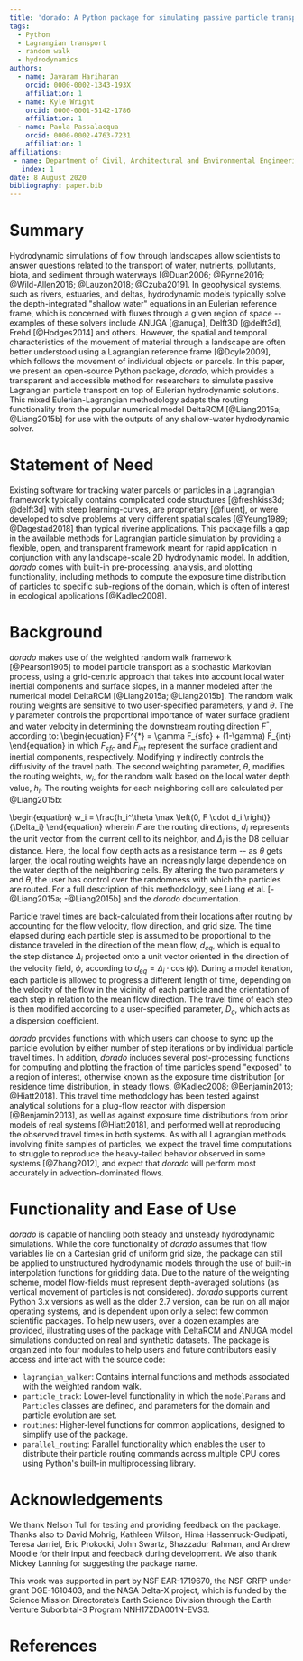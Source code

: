 ```yaml
---
title: 'dorado: A Python package for simulating passive particle transport in shallow-water flows'
tags:
  - Python
  - Lagrangian transport
  - random walk
  - hydrodynamics
authors:
  - name: Jayaram Hariharan
    orcid: 0000-0002-1343-193X
    affiliation: 1
  - name: Kyle Wright
    orcid: 0000-0001-5142-1786
    affiliation: 1
  - name: Paola Passalacqua
    orcid: 0000-0002-4763-7231
    affiliation: 1
affiliations:
 - name: Department of Civil, Architectural and Environmental Engineering, The University of Texas at Austin
   index: 1
date: 8 August 2020
bibliography: paper.bib
---
```


# Summary

Hydrodynamic simulations of flow through landscapes allow scientists to answer questions related to the transport of water, nutrients, pollutants, biota, and sediment through waterways [@Duan2006; @Rynne2016; @Wild-Allen2016; @Lauzon2018; @Czuba2019]. In geophysical systems, such as rivers, estuaries, and deltas, hydrodynamic models typically solve the depth-integrated "shallow water" equations in an Eulerian reference frame, which is concerned with fluxes through a given region of space -- examples of these solvers include ANUGA [@anuga], Delft3D [@delft3d], Frehd [@Hodges2014] and others. However, the spatial and temporal characteristics of the movement of material through a landscape are often better understood using a Lagrangian reference frame [@Doyle2009], which follows the movement of individual objects or parcels. In this paper, we present an open-source Python package, *dorado*, which provides a transparent and accessible method for researchers to simulate passive Lagrangian particle transport on top of Eulerian hydrodynamic solutions. This mixed Eulerian-Lagrangian methodology adapts the routing functionality from the popular numerical model DeltaRCM [@Liang2015a; @Liang2015b] for use with the outputs of any shallow-water hydrodynamic solver.

# Statement of Need

Existing software for tracking water parcels or particles in a Lagrangian framework typically contains complicated code structures [@freshkiss3d; @delft3d] with steep learning-curves, are proprietary [@fluent], or were developed to solve problems at very different spatial scales [@Yeung1989; @Dagestad2018] than typical riverine applications. This package fills a gap in the available methods for Lagrangian particle simulation by providing a flexible, open, and transparent framework meant for rapid application in conjunction with any landscape-scale 2D hydrodynamic model. In addition, *dorado* comes with built-in pre-processing, analysis, and plotting functionality, including methods to compute the exposure time distribution of particles to specific sub-regions of the domain, which is often of interest in ecological applications [@Kadlec2008].

# Background

*dorado* makes use of the weighted random walk framework [@Pearson1905] to model particle transport as a stochastic Markovian process, using a grid-centric approach that takes into account local water inertial components and surface slopes, in a manner modeled after the numerical model DeltaRCM [@Liang2015a; @Liang2015b]. The random walk routing weights are sensitive to two user-specified parameters, $\gamma$ and $\theta$. The $\gamma$ parameter controls the proportional importance of water surface gradient and water velocity in determining the downstream routing direction $F^{*}$, according to:
\begin{equation}
    F^{*} = \gamma F_{sfc} + (1-\gamma) F_{int}
\end{equation}
in which $F_{sfc}$ and $F_{int}$ represent the surface gradient and inertial components, respectively. Modifying $\gamma$ indirectly controls the diffusivity of the travel path. The second weighting parameter, $\theta$, modifies the routing weights, $w_i$, for the random walk based on the local water depth value, $h_i$. The routing weights for each neighboring cell are calculated per @Liang2015b:

\begin{equation}
    w_i = \frac{h_i^\theta \max \left(0, F \cdot d_i \right)}{\Delta_i}
\end{equation}
wherein $F$ are the routing directions, $d_i$ represents the unit vector from the current cell to its neighbor, and $\Delta_i$ is the D8 cellular distance. Here, the local flow depth acts as a resistance term -- as $\theta$ gets larger, the local routing weights have an increasingly large dependence on the water depth of the neighboring cells. By altering the two parameters $\gamma$ and $\theta$, the user has control over the randomness with which the particles are routed. For a full description of this methodology, see Liang et al. [-@Liang2015a; -@Liang2015b] and the *dorado* documentation.

Particle travel times are back-calculated from their locations after routing by accounting for the flow velocity, flow direction, and grid size. The time elapsed during each particle step is assumed to be proportional to the distance traveled in the direction of the mean flow, $d_{eq}$, which is equal to the step distance $\Delta_i$ projected onto a unit vector oriented in the direction of the velocity field, $\phi$, according to $d_{eq} = \Delta_i \cdot \cos(\phi)$. During a model iteration, each particle is allowed to progress a different length of time, depending on the velocity of the flow in the vicinity of each particle and the orientation of each step in relation to the mean flow direction. The travel time of each step is then modified according to a user-specified parameter, $D_c$, which acts as a dispersion coefficient.

*dorado* provides functions with which users can choose to sync up the particle evolution by either number of step iterations or by individual particle travel times. In addition, *dorado* includes several post-processing functions for computing and plotting the fraction of time particles spend "exposed" to a region of interest, otherwise known as the exposure time distribution [or residence time distribution, in steady flows, @Kadlec2008; @Benjamin2013; @Hiatt2018]. This travel time methodology has been tested against analytical solutions for a plug-flow reactor with dispersion [@Benjamin2013], as well as against exposure time distributions from prior models of real systems [@Hiatt2018], and performed well at reproducing the observed travel times in both systems. As with all Lagrangian methods involving finite samples of particles, we expect the travel time computations to struggle to reproduce the heavy-tailed behavior observed in some systems [@Zhang2012], and expect that *dorado* will perform most accurately in advection-dominated flows.

# Functionality and Ease of Use

*dorado* is capable of handling both steady and unsteady hydrodynamic simulations. While the core functionality of *dorado* assumes that flow variables lie on a Cartesian grid of uniform grid size, the package can still be applied to unstructured hydrodynamic models through the use of built-in interpolation functions for gridding data. Due to the nature of the weighting scheme, model flow-fields must represent depth-averaged solutions (as vertical movement of particles is not considered). *dorado* supports current Python 3.x versions as well as the older 2.7 version, can be run on all major operating systems, and is dependent upon only a select few common scientific packages. To help new users, over a dozen examples are provided, illustrating uses of the package with DeltaRCM and ANUGA model simulations conducted on real and synthetic datasets. The package is organized into four modules to help users and future contributors easily access and interact with the source code:

  - `lagrangian_walker`: Contains internal functions and methods associated with the weighted random walk.
  - `particle_track`: Lower-level functionality in which the `modelParams` and `Particles` classes are defined, and parameters for the domain and particle evolution are set.
  - `routines`: Higher-level functions for common applications, designed to simplify use of the package.
  - `parallel_routing`: Parallel functionality which enables the user to distribute their particle routing commands across multiple CPU cores using Python's built-in multiprocessing library.

# Acknowledgements

We thank Nelson Tull for testing and providing feedback on the package. Thanks also to David Mohrig, Kathleen Wilson, Hima Hassenruck-Gudipati, Teresa Jarriel, Eric Prokocki, John Swartz, Shazzadur Rahman, and Andrew Moodie for their input and feedback during development. We also thank Mickey Lanning for suggesting the package name.

This work was supported in part by NSF EAR-1719670, the NSF GRFP under grant DGE-1610403, and the NASA Delta-X project, which is funded by the Science Mission Directorate’s Earth Science Division through the Earth Venture Suborbital-3 Program NNH17ZDA001N-EVS3.

# References
